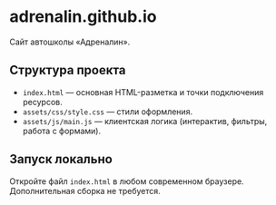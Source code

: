 # adrenalin.github.io

Сайт автошколы «Адреналин».

## Структура проекта

- `index.html` — основная HTML-разметка и точки подключения ресурсов.
- `assets/css/style.css` — стили оформления.
- `assets/js/main.js` — клиентская логика (интерактив, фильтры, работа с формами).

## Запуск локально

Откройте файл `index.html` в любом современном браузере. Дополнительная сборка не требуется.

